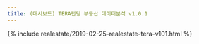 ```yaml
---
title: (대시보드) TERA펀딩 부동산 데이터분석 v1.0.1
---
```


{% include realestate/2019-02-25-realestate-tera-v101.html %}